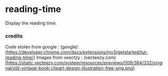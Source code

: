 # reading-time
Display the reading time.
### credits
Code stolen from google : (google)[https://developer.chrome.com/docs/extensions/mv3/getstarted/tut-reading-time/]
Images from veectzy : (vecteezy.com)[https://static.vecteezy.com/system/resources/previews/009/384/332/original/old-vintage-book-clipart-design-illustration-free-png.png]
